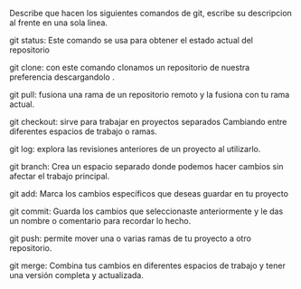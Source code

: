 Describe que hacen los siguientes comandos de git, escribe su descripcion al frente en una sola linea.

git status: Este comando se usa para obtener el estado actual del repositorio

git clone: con este comando clonamos un repositorio de nuestra preferencia descargandolo .

git pull: fusiona una rama de un repositorio remoto y la fusiona con tu rama actual.

git checkout: sirve para trabajar en proyectos separados Cambiando entre diferentes espacios de trabajo o ramas.

git log: explora las revisiones anteriores de un proyecto al utilizarlo.

git branch: Crea un espacio separado donde podemos hacer cambios sin afectar el trabajo principal.

git add:  Marca los cambios específicos que deseas guardar en tu proyecto

git commit: Guarda los cambios que seleccionaste anteriormente y le das un nombre o comentario para recordar lo hecho.

git push: permite mover una o varias ramas de tu proyecto a otro repositorio.

git merge: Combina tus cambios en diferentes espacios de trabajo y tener una versión completa y actualizada.
